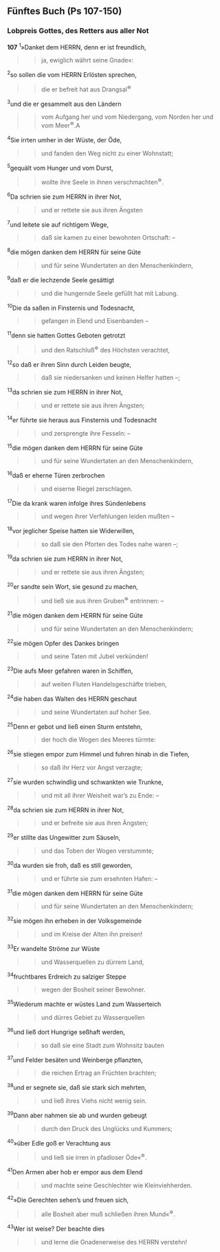 ## Fünftes Buch (Ps 107-150)

### Lobpreis Gottes, des Retters aus aller Not

__107__
<sup>1</sup>»Danket dem HERRN, denn er ist freundlich,
<blockquote>
<blockquote>
ja, ewiglich währt seine Gnade«:
</blockquote>
</blockquote>
<sup>2</sup>so sollen die vom HERRN Erlösten sprechen,
<blockquote>
<blockquote>
die er befreit hat aus Drangsal<sup title="oder: aus Feindeshand">&#x2732;</sup>
</blockquote>
</blockquote>
<sup>3</sup>und die er gesammelt aus den Ländern
<blockquote>
<blockquote>
vom Aufgang her und vom Niedergang,
vom Norden her und vom Meer<sup title="= Westen">&#x2732;</sup>.<span data-param="f3_19_107_3A" class="fussnote">A</span>
</blockquote>
</blockquote>
<sup>4</sup>Sie irrten umher in der Wüste, der Öde,
<blockquote>
<blockquote>
und fanden den Weg nicht zu einer Wohnstatt;
</blockquote>
</blockquote>
<sup>5</sup>gequält vom Hunger und vom Durst,
<blockquote>
<blockquote>
wollte ihre Seele in ihnen verschmachten<sup title="= verzweifeln">&#x2732;</sup>.
</blockquote>
</blockquote>
<sup>6</sup>Da schrien sie zum HERRN in ihrer Not,
<blockquote>
<blockquote>
und er rettete sie aus ihren Ängsten
</blockquote>
</blockquote>
<sup>7</sup>und leitete sie auf richtigem Wege,
<blockquote>
<blockquote>
daß sie kamen zu einer bewohnten Ortschaft: –
</blockquote>
</blockquote>
<sup>8</sup>die mögen danken dem HERRN für seine Güte
<blockquote>
<blockquote>
und für seine Wundertaten an den Menschenkindern,
</blockquote>
</blockquote>
<sup>9</sup>daß er die lechzende Seele gesättigt
<blockquote>
<blockquote>
und die hungernde Seele gefüllt hat mit Labung.
</blockquote>
</blockquote>
<sup>10</sup>Die da saßen in Finsternis und Todesnacht,
<blockquote>
<blockquote>
gefangen in Elend und Eisenbanden –
</blockquote>
</blockquote>
<sup>11</sup>denn sie hatten Gottes Geboten getrotzt
<blockquote>
<blockquote>
und den Ratschluß<sup title="oder: Willen">&#x2732;</sup> des Höchsten verachtet,
</blockquote>
</blockquote>
<sup>12</sup>so daß er ihren Sinn durch Leiden beugte,
<blockquote>
<blockquote>
daß sie niedersanken und keinen Helfer hatten –;
</blockquote>
</blockquote>
<sup>13</sup>da schrien sie zum HERRN in ihrer Not,
<blockquote>
<blockquote>
und er rettete sie aus ihren Ängsten;
</blockquote>
</blockquote>
<sup>14</sup>er führte sie heraus aus Finsternis und Todesnacht
<blockquote>
<blockquote>
und zersprengte ihre Fesseln: –
</blockquote>
</blockquote>
<sup>15</sup>die mögen danken dem HERRN für seine Güte
<blockquote>
<blockquote>
und für seine Wundertaten an den Menschenkindern,
</blockquote>
</blockquote>
<sup>16</sup>daß er eherne Türen zerbrochen
<blockquote>
<blockquote>
und eiserne Riegel zerschlagen.
</blockquote>
</blockquote>
<sup>17</sup>Die da krank waren infolge ihres Sündenlebens
<blockquote>
<blockquote>
und wegen ihrer Verfehlungen leiden mußten –
</blockquote>
</blockquote>
<sup>18</sup>vor jeglicher Speise hatten sie Widerwillen,
<blockquote>
<blockquote>
so daß sie den Pforten des Todes nahe waren –;
</blockquote>
</blockquote>
<sup>19</sup>da schrien sie zum HERRN in ihrer Not,
<blockquote>
<blockquote>
und er rettete sie aus ihren Ängsten;
</blockquote>
</blockquote>
<sup>20</sup>er sandte sein Wort, sie gesund zu machen,
<blockquote>
<blockquote>
und ließ sie aus ihren Gruben<sup title="oder: Gräbern?">&#x2732;</sup> entrinnen: –
</blockquote>
</blockquote>
<sup>21</sup>die mögen danken dem HERRN für seine Güte
<blockquote>
<blockquote>
und für seine Wundertaten an den Menschenkindern;
</blockquote>
</blockquote>
<sup>22</sup>sie mögen Opfer des Dankes bringen
<blockquote>
<blockquote>
und seine Taten mit Jubel verkünden!
</blockquote>
</blockquote>
<sup>23</sup>Die aufs Meer gefahren waren in Schiffen,
<blockquote>
<blockquote>
auf weiten Fluten Handelsgeschäfte trieben,
</blockquote>
</blockquote>
<sup>24</sup>die haben das Walten des HERRN geschaut
<blockquote>
<blockquote>
und seine Wundertaten auf hoher See.
</blockquote>
</blockquote>
<sup>25</sup>Denn er gebot und ließ einen Sturm entstehn,
<blockquote>
<blockquote>
der hoch die Wogen des Meeres türmte:
</blockquote>
</blockquote>
<sup>26</sup>sie stiegen empor zum Himmel und fuhren hinab in die Tiefen,
<blockquote>
<blockquote>
so daß ihr Herz vor Angst verzagte;
</blockquote>
</blockquote>
<sup>27</sup>sie wurden schwindlig und schwankten wie Trunkne,
<blockquote>
<blockquote>
und mit all ihrer Weisheit war’s zu Ende: –
</blockquote>
</blockquote>
<sup>28</sup>da schrien sie zum HERRN in ihrer Not,
<blockquote>
<blockquote>
und er befreite sie aus ihren Ängsten;
</blockquote>
</blockquote>
<sup>29</sup>er stillte das Ungewitter zum Säuseln,
<blockquote>
<blockquote>
und das Toben der Wogen verstummte;
</blockquote>
</blockquote>
<sup>30</sup>da wurden sie froh, daß es still geworden,
<blockquote>
<blockquote>
und er führte sie zum ersehnten Hafen: –
</blockquote>
</blockquote>
<sup>31</sup>die mögen danken dem HERRN für seine Güte
<blockquote>
<blockquote>
und für seine Wundertaten an den Menschenkindern;
</blockquote>
</blockquote>
<sup>32</sup>sie mögen ihn erheben in der Volksgemeinde
<blockquote>
<blockquote>
und im Kreise der Alten ihn preisen!
</blockquote>
</blockquote>
<sup>33</sup>Er wandelte Ströme zur Wüste
<blockquote>
<blockquote>
und Wasserquellen zu dürrem Land,
</blockquote>
</blockquote>
<sup>34</sup>fruchtbares Erdreich zu salziger Steppe
<blockquote>
<blockquote>
wegen der Bosheit seiner Bewohner.
</blockquote>
</blockquote>
<sup>35</sup>Wiederum machte er wüstes Land zum Wasserteich
<blockquote>
<blockquote>
und dürres Gebiet zu Wasserquellen
</blockquote>
</blockquote>
<sup>36</sup>und ließ dort Hungrige seßhaft werden,
<blockquote>
<blockquote>
so daß sie eine Stadt zum Wohnsitz bauten
</blockquote>
</blockquote>
<sup>37</sup>und Felder besäten und Weinberge pflanzten,
<blockquote>
<blockquote>
die reichen Ertrag an Früchten brachten;
</blockquote>
</blockquote>
<sup>38</sup>und er segnete sie, daß sie stark sich mehrten,
<blockquote>
<blockquote>
und ließ ihres Viehs nicht wenig sein.
</blockquote>
</blockquote>
<sup>39</sup>Dann aber nahmen sie ab und wurden gebeugt
<blockquote>
<blockquote>
durch den Druck des Unglücks und Kummers;
</blockquote>
</blockquote>
<sup>40</sup>»über Edle goß er Verachtung aus
<blockquote>
<blockquote>
und ließ sie irren in pfadloser Öde«<sup title="vgl. Hiob 12,21.24">&#x2732;</sup>.
</blockquote>
</blockquote>
<sup>41</sup>Den Armen aber hob er empor aus dem Elend
<blockquote>
<blockquote>
und machte seine Geschlechter wie Kleinviehherden.
</blockquote>
</blockquote>
<sup>42</sup>»Die Gerechten sehen’s und freuen sich,
<blockquote>
<blockquote>
alle Bosheit aber muß schließen ihren Mund«<sup title="vgl. Hiob 22,19; 5,16">&#x2732;</sup>.
</blockquote>
</blockquote>
<sup>43</sup>Wer ist weise? Der beachte dies
<blockquote>
<blockquote>
und lerne die Gnadenerweise des HERRN verstehn!
</blockquote>
</blockquote>